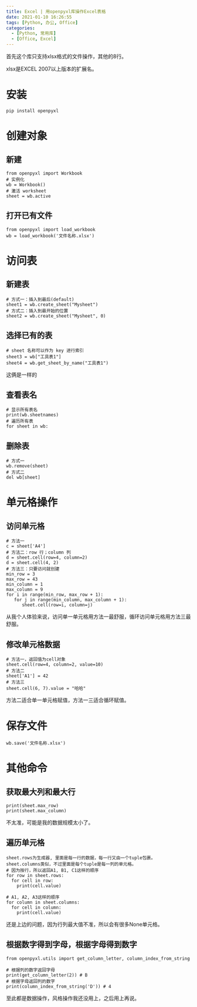 ```yaml
---
title: Excel | 用openpyxl库操作Excel表格
date: 2021-01-10 16:26:55
tags: [Python, 办公, Office]
categories: 
  - [Python, 常用库]
  - [Office, Excel]
---
```

首先这个库只支持xlsx格式的文件操作，其他的8行。

xlsx是EXCEL 2007以上版本的扩展名。

<!-- more -->

# 安装


```
pip install openpyxl
```

# 创建对象

## 新建

```
from openpyxl import Workbook 
# 实例化
wb = Workbook()
# 激活 worksheet
sheet = wb.active
```

## 打开已有文件

```
from openpyxl import load_workbook
wb = load_workbook('文件名称.xlsx')
```

# 访问表

## 新建表

```
# 方式一：插入到最后(default)
sheet1 = wb.create_sheet("Mysheet") 
# 方式二：插入到最开始的位置
sheet2 = wb.create_sheet("Mysheet", 0)
```

## 选择已有的表

```
# sheet 名称可以作为 key 进行索引
sheet3 = wb["工具表1"]
sheet4 = wb.get_sheet_by_name("工具表1")
```

这俩是一样的

## 查看表名

```
# 显示所有表名
print(wb.sheetnames)
# 遍历所有表
for sheet in wb:
```

## 删除表

```
# 方式一
wb.remove(sheet)
# 方式二
del wb[sheet]
```

# 单元格操作

## 访问单元格

```
# 方法一
c = sheet['A4']
# 方法二：row 行；column 列
d = sheet.cell(row=4, column=2)
d = sheet.cell(4, 2)
# 方法三：只要访问就创建
min_row = 3
max_row = 43
min_column = 1
max_column = 9
for i in range(min_row, max_row + 1):
   for j in range(min_column, max_column + 1):
      sheet.cell(row=i, column=j)
```
从我个人体验来说，访问单一单元格用方法一最舒服，循环访问单元格用方法三最舒服。

## 修改单元格数据

```
# 方法一，返回值为cell对象
sheet.cell(row=4, column=2, value=10)
# 方法二
sheet['A1'] = 42
# 方法三
sheet.cell(6, 7).value = "哈哈"
```
方法二适合单一单元格赋值，方法一三适合循环赋值。

# 保存文件

```
wb.save('文件名称.xlsx')
```

# 其他命令

## 获取最大列和最大行

```
print(sheet.max_row)
print(sheet.max_column)
```
不太准，可能是我的数据规模太小了。

## 遍历单元格

```
sheet.rows为生成器, 里面是每一行的数据，每一行又由一个tuple包裹。
sheet.columns类似，不过里面是每个tuple是每一列的单元格。
# 因为按行，所以返回A1, B1, C1这样的顺序
for row in sheet.rows:
  for cell in row:
    print(cell.value)
 
# A1, A2, A3这样的顺序
for column in sheet.columns:
  for cell in column:
    print(cell.value)
```

还是上边的问题，因为行列最大值不准，所以会有很多None单元格。

## 根据数字得到字母，根据字母得到数字

```
from openpyxl.utils import get_column_letter, column_index_from_string
 
# 根据列的数字返回字母
print(get_column_letter(2)) # B
# 根据字母返回列的数字
print(column_index_from_string('D')) # 4
```

至此都是数据操作，风格操作我还没用上，之后用上再说。